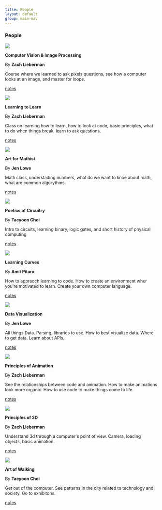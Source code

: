 ```yaml
---
title: People
layout: default
group: main-nav
---
```


<section class="current-tab"> 
<div class="centering-wrapper">
<h3>People</h3>
<!-- <p>SFPC frequently asked questions.</p> -->
</div>  
</section>

<section class="content-wrapper"> 
<div class="student-wrapper">
<article class="project">
<div class="project-image">
<img src="/img/assets/images/courses/computer_vision.jpg"/>
</div>
<div class="project-title-info">
<p><b>Computer Vision & Image Processing</b></p>
<p>By <b><span class="teacher-title">Zach Lieberman</span></b></p>
</div>
<div class="project-info">
<p>Course where we learned to ask pixels questions, see how a computer looks at an image, and master for loops.</p>
<p class="notes"><a href="">notes</a></p>
</div>
</article>

<article class="project">
<div class="project-image">
<img src="/img/assets/images/courses/learning_to_learn.jpg"/>
</div>
<div class="project-title-info">
<p><b>Learning to Learn</b></p>
<p>By <b><span class="teacher-title">Zach Lieberman</span></b></p>	
</div>
<div class="project-info">
<p>Class on learning how to learn, how to look at code, basic principles, what to do when things break, learn to ask questions.</p>
<p class="notes"><a href="">notes</a></p>
</div>
</article>

<article class="project">
<div class="project-image">
<img src="/img/assets/images/courses/art_for_mathist.jpg"/>
</div>
<div class="project-title-info">
<p><b>Art for Mathist</b></p>
<p>By <b><span class="teacher-title">Jen Lowe</span></b></p>
</div>
<div class="project-info">
<p>Math class, understading numbers, what do we want to knoe about math, what are common algorythms.</p>
<p class="notes"><a href="">notes</a></p>
</div>
</article>

<article class="project">
<div class="project-image">
<img src="/img/assets/images/courses/poetics_of_circuitry.jpg"/>
</div>
<div class="project-title-info">
<p><b>Poetics of Circuitry</b></p>
<p>By <b><span class="teacher-title">Taeyoon Choi</span></b></p>
</div>
<div class="project-info">
<p>Intro to circuits, learning binary, logic gates, and short history of physical computing.</p>
<p class="notes"><a href="">notes</a></p>
</div>
</article>

<article class="project">
<div class="project-image">
<img src="/img/assets/images/courses/learning_curves.jpg"/>
</div>
<div class="project-title-info">
<p><b>Learning Curves</b></p>
<p>By <b><span class="teacher-title">Amit Pitaru</span></b></p>
</div>
<div class="project-info">
<p>How to appraoch learning to code. How to create an environment wher you're motivated to learn. Create your own computer language.</p>
<p class="notes"><a href="">notes</a></p>
</div>
</article>

<article class="project">
<div class="project-image">
<img src="/img/assets/images/courses/data_viz.png"/>
</div>
<div class="project-title-info">
<p><b>Data Visualization</b></p>
<p>By <b><span class="teacher-title">Jen Lowe</span></b></p>
</div>
<div class="project-info">
<p>All things Data. Parsing, libraries to use. How to best visualize data. Where to get data. Learn about APIs.</p>
<p class="notes"><a href="">notes</a></p>
</div>
</article>

<article class="project">
<div class="project-image">
<img src="/img/assets/images/courses/principles_of_animation.jpg"/>
</div>
<div class="project-title-info">
<p><b>Principles of Animation</b></p>
<p>By <b><span class="teacher-title">Zach Lieberman</span></b></p>
</div>
<div class="project-info">
<p>See the relationships between code and animation. How to make animations look more organic. How to use code to make things come to life.</p>
<p class="notes"><a href="">notes</a></p>
</div>
</article>

<article class="project">
<div class="project-image">
<img src="/img/assets/images/courses/principles_of_3d.jpg"/>
</div>
<div class="project-title-info">
<p><b>Principles of 3D</b></p>
<p>By <b><span class="teacher-title">Zach Lieberman</span></b></p>
</div>
<div class="project-info">
<p>Understand 3d through a computer's point of view. Camera, loading objects, basic animation.</p>

<p class="notes"><a href="">notes</a></p>
</div>
</article>

<article class="project">
<div class="project-image">
<img src="/img/assets/images/courses/art_of_walking.jpg"/>
</div>
<div class="project-title-info">
<p><b>Art of Walking</b></p>
<p>By <b><span class="teacher-title">Taeyoon Choi</span></b></p>
</div>
<div class="project-info">
<p>Get out of the computer. See patterns in the city related to technology and society. Go to exhibitons.</p>
<p class="notes"><a href="">notes</a></p>
</div>
</article>
</div>
</section>